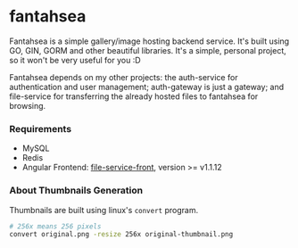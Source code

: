# fantahsea

Fantahsea is a simple gallery/image hosting backend service. It's built using GO, GIN, GORM and other beautiful libraries. It's a simple, personal project, so it won't be very useful for you :D

Fantahsea depends on my other projects: the auth-service for authentication and user management; auth-gateway is just a gateway; and file-service for transferring the already hosted files to fantahsea for browsing.

### Requirements

- MySQL
- Redis
- Angular Frontend: [file-service-front](https://github.com/CurtisNewbie/file-service-front), version >= v1.1.12

### About Thumbnails Generation

Thumbnails are built using linux's `convert` program.

```sh
# 256x means 256 pixels
convert original.png -resize 256x original-thumbnail.png
```
